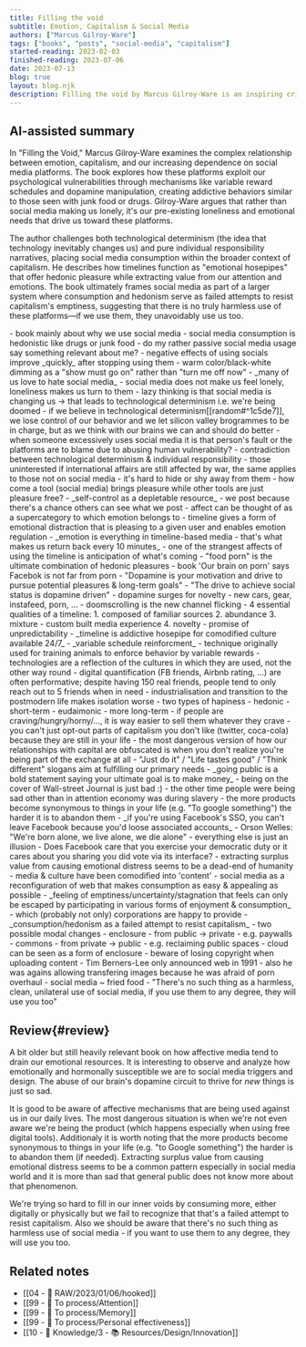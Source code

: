 ```yaml
---
title: Filling the void
subtitle: Emotion, Capitalism & Social Media
authors: ["Marcus Gilroy-Ware"]
tags: ["books", "posts", "social-media", "capitalism"]
started-reading: 2023-02-03
finished-reading: 2023-07-06
date: 2023-07-13
blog: true
layout: blog.njk
description: Filling the void by Marcus Gilroy-Ware is an inspiring critique of platform capitalism. Not that I learned something radically new but still this book nudged me to basically stop using Facebook. 
---
```


## AI-assisted summary
In "Filling the Void," Marcus Gilroy-Ware examines the complex relationship between emotion, capitalism, and our increasing dependence on social media platforms. The book explores how these platforms exploit our psychological vulnerabilities through mechanisms like variable reward schedules and dopamine manipulation, creating addictive behaviors similar to those seen with junk food or drugs. Gilroy-Ware argues that rather than social media making us lonely, it's our pre-existing loneliness and emotional needs that drive us toward these platforms.

The author challenges both technological determinism (the idea that technology inevitably changes us) and pure individual responsibility narratives, placing social media consumption within the broader context of capitalism. He describes how timelines function as "emotional hosepipes" that offer hedonic pleasure while extracting value from our attention and emotions. The book ultimately frames social media as part of a larger system where consumption and hedonism serve as failed attempts to resist capitalism's emptiness, suggesting that there is no truly harmless use of these platforms—if we use them, they unavoidably use us too.



<div id="notes">
- book mainly about why we use social media
- social media consumption is hedonistic like drugs or junk food
- do my rather passive social media usage say something relevant about me?
- negative effects of using socials improve _quickly_ after stopping using them
- warm color/black-white dimming as a "show must go on" rather than "turn me off now"
- _many of us love to hate social media_
- social media does not make us feel lonely, loneliness makes us turn to them
- lazy thinking is that social media is changing us -> that leads to technological determinism i.e. we're being doomed
- if we believe in technological determinism[[random#^1c5de7]], we lose control of our behavior and we let silicon valley brogrammes to be in charge, but as we think with our brains we can and should do better
- when someone excessively uses social media it is that person's fault or the platforms are to blame due to abusing human vulnerability?
- contradiction between technological determinism & individual responsibility
- those uninterested if international affairs are still affected by war, the same applies to those not on social media
	- it's hard to hide or shy away from them
- how come a tool (social media) brings pleasure while other tools are just pleasure free?
- _self-control as a depletable resource_
- we post because there's a chance others can see what we post
- affect can be thought of as a supercategory to which emotion belongs to
- timeline gives a form of emotional distraction that is pleasing to a given user and enables emotion regulation
- _emotion is everything in timeline-based media - that's what makes us return back every 10 minutes_
- one of the strangest affects of using the timeline is anticipation of what's coming
- "food porn" is the ultimate combination of hedonic pleasures
- book 'Our brain on porn' says Facebok is not far from porn
	- "Dopamine is your motivation and drive to pursue potential pleasures & long-term goals"
	- "The drive to achieve social status is dopamine driven"
	- dopamine surges for novelty - new cars, gear, instafeed, porn, ...
- doomscrolling is the new channel flicking
- 4 essential qualities of a timeline:
	1. composed of familiar sources
	2. abundance
	3. mixture - custom built media experience
	4. novelty - promise of unpredictability
- _timeline is addictive hosepipe for comodified culture available 24/7_
- _variable schedule reinforcment_ - technique originally used for training animals to enforce behavior by variable rewards
- technologies are a reflection of the cultures in which they are used, not the other way round
- digital quantification (FB friends, Airbnb rating, ...) are often performative; despite having 150 real friends, people tend to only reach out to 5 friends when in need
- industrialisation and transition to the postmodern life makes isolation worse
- two types of hapiness
	- hedonic
		- short-term
	- eudaimonic
		- more long-term
- if people are craving/hungry/horny/..., it is way easier to sell them whatever they crave
- you can't just opt-out parts of capitalism you don't like (twitter, coca-cola) because they are still in your life
- the most dangerous version of how our relationships with capital are obfuscated is when you don't realize you're being part of the exchange at all
- "Just do it" / "Life tastes good" / "Think different" slogans aim at fulfilling our primary needs
- _going public is a bold statement saying your ultimate goal is to make money_
- being on the cover of Wall-street Journal is just bad :)
- the other time people were being sad other than in attention economy was during slavery
- the more products become synonymous to things in your life (e.g. "To google something") the harder it is to abandon them
- _if you're using Facebook's SSO, you can't leave Facebook because you'd loose associated accounts_
- Orson Welles: "We're born alone, we live alone, we die alone" - everything else is just an illusion
- Does Facebook care that you exercise your democratic duty or it cares about you sharing you did vote via its interface?
- extracting surplus value from causing emotional distress seems to be a dead-end of humanity
- media & culture have been comodified into 'content'
- social media as a reconfiguration of web that makes consumption as easy & appealing as possible
- _feeling of emptiness/uncertainty/stagnation that feels can only be escaped by participating in various forms of enjoyment & consumption_
	- which (probably not only) corporations are happy to provide
- _consumption/hedonism as a failed attempt to resist capitalism_
- two possible modal changes
	- enclosure
		- from public -> private
		- e.g. paywalls
	- commons
		- from private -> public
		- e.g. reclaiming public spaces
- cloud can be seen as a form of enclosure
- beware of losing copyright when uploading content
- Tim Berners-Lee only announced web in 1991
	- also he was agains allowing transfering images because he was afraid of porn overhaul
- social media ~ fried food
- "There's no such thing as a harmless, clean, unilateral use of social media, if you use them to any degree, they will use you too"
</div>

## Review{#review}
A bit older but still heavily relevant book on how affective media tend to drain our emotional resources. It is interesting to observe and analyze how emotionally and hormonally susceptible we are to social media triggers and design. The abuse of our brain's dopamine circuit to thrive for _new_ things is just so sad.

It is good to be aware of affective mechanisms that are being used against us in our daily lives. The most dangerous situation is when we're not even aware we're being the product (which happens especially when using free digital tools). Additionaly it is worth noting that the more products become synonymous to things in your life (e.g. "to Google something") the harder is to abandon them (if needed). Extracting surplus value from causing emotional distress seems to be a common pattern especially in social media world and it is more than sad that general public does not know more about that phenomenon.

We're trying so hard to fill in our inner voids by consuming more, either digitally or physically but we fail to recognize that that's a failed attempt to resist capitalism. Also we should be aware that there's no such thing as harmless use of social media - if you want to use them to any degree, they will use you too.

## Related notes
- [[04 - 💽 RAW/2023/01/06/hooked]]
- [[99 - 📄 To process/Attention]] 
- [[99 - 📄 To process/Memory]]
- [[99 - 📄 To process/Personal effectiveness]]
- [[10 - 🧠 Knowledge/3 - 📚 Resources/Design/Innovation]]